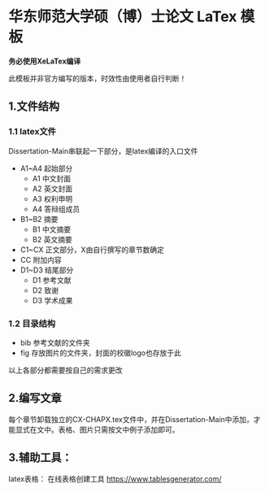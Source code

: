 # 华东师范大学硕（博）士论文 LaTex 模板

**务必使用XeLaTex编译**

此模板并非官方编写的版本，时效性由使用者自行判断！

## 1.文件结构

### 1.1 latex文件
Dissertation-Main串联起一下部分，是latex编译的入口文件
- A1~A4 起始部分
    - A1 中文封面
    - A2 英文封面
    - A3 权利申明
    - A4 答辩组成员
- B1~B2 摘要
    - B1 中文摘要
    - B2 英文摘要
- C1~CX 正文部分，X由自行撰写的章节数确定
- CC 附加内容
- D1~D3 结尾部分
    - D1 参考文献
    - D2 致谢
    - D3 学术成果

### 1.2 目录结构
- bib 参考文献的文件夹
- fig 存放图片的文件夹，封面的校徽logo也存放于此

以上各部分都需要按自己的需求更改


## 2.编写文章
每个章节卸载独立的CX-CHAPX.tex文件中，并在Dissertation-Main中添加，才能显式在文中。表格、图片只需按文中例子添加即可。

## 3.辅助工具：

latex表格： 在线表格创建工具 https://www.tablesgenerator.com/

